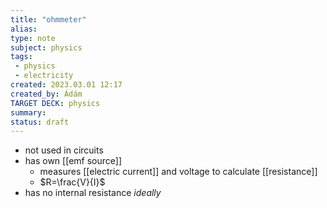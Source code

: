 ```yaml
---
title: "ohmmeter"
alias: 
type: note
subject: physics
tags:
 - physics
 - electricity
created: 2023.03.01 12:17
created_by: Ádám
TARGET DECK: physics
summary: 
status: draft 
---
```

- not used in circuits
- has own [[emf source]] 
	- measures [[electric current]] and voltage to calculate [[resistance]] 
	- $R=\frac{V}{I}$
- has no internal resistance *ideally*